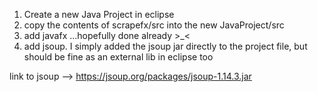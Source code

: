 1. Create a new Java Project in eclipse
2. copy the contents of scrapefx/src into the new JavaProject/src
3. add javafx ...hopefully done already >_< 
4. add jsoup. I simply added the jsoup jar directly to the project file, but should be fine as an external lib in eclipse too

link to jsoup --> https://jsoup.org/packages/jsoup-1.14.3.jar
